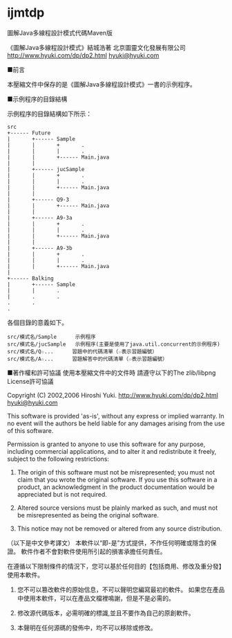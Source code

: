 # ijmtdp
圖解Java多線程設計模式代碼Maven版

《圖解Java多線程設計模式》結城浩著
北京圖靈文化發展有限公司
http://www.hyuki.com/dp/dp2.html
hyuki@hyuki.com

■前言

本壓縮文件中保存的是《圖解Java多線程設計模式》一書的示例程序。

■示例程序的目錄結構

示例程序的目錄結構如下所示：

    src
    +------ Future
    |       +------ Sample
    |       |       +       .
    |       |       |       .
    |       |       +------ Main.java
    |       |
    |       +------ jucSample
    |       |       +       .
    |       |       |       .
    |       |       +------ Main.java
    |       |
    |       +------ Q9-3
    |       |       +------ Main.java
    |       |
    |       +------ A9-3a
    |       |       +       .
    |       |       |       .
    |       |       +------ Main.java
    |       |
    |       +------ A9-3b
    |       |       +       .
    |       |       |       .
    |       |       +------ Main.java
    |
    +------ Balking
    |       +------ Sample
    |       |       .
    |       .       .
    .       .
    .

各個目錄的意義如下。

    src/模式名/Sample      示例程序
    src/模式名/jucSample   示例程序(主要是使用了java.util.concurrent的示例程序)
    src/模式名/Q☆...      習題中的代碼清單（☆表示習題編號）
    src/模式名/A☆...      習題解答中的代碼清單（☆表示習題編號）


■著作權和許可協議
使用本壓縮文件中的文件時
請遵守以下的The zlib/libpng License許可協議


Copyright (C) 2002,2006 Hiroshi Yuki.
http://www.hyuki.com/dp/dp2.html
hyuki@hyuki.com

This software is provided 'as-is', without any express or implied warranty.
In no event will the authors be held liable for any damages
arising from the use of this software.

Permission is granted to anyone to use this software for any purpose,
including commercial applications, and to alter it and redistribute it freely,
subject to the following restrictions:

1. The origin of this software must not be misrepresented; you must not claim
that you wrote the original software. If you use this software in a product,
an acknowledgment in the product documentation would be appreciated but is not
required.

2. Altered source versions must be plainly marked as such, and must not be
misrepresented as being the original software.

3. This notice may not be removed or altered from any source distribution.

（以下是中文參考譯文）
本軟件以“即-是”方式提供，不作任何明確或隱含的保證。
軟件作者不會對軟件使用所引起的損害承擔任何責任。

在遵循以下限制條件的情況下，您可以基於任何目的【包括商用、修改及重分發】使用本軟件。

1. 您不可以篡改軟件的原始信息，不可以聲明您編寫最初的軟件。
   如果您在產品中使用本軟件，可以在產品文檔裡鳴謝，但是不是必需的。
   
2. 修改源代碼版本，必需明確的標識,並且不要作為自己的原創軟件。

3. 本聲明在任何源碼的發佈中，均不可以移除或修改。

